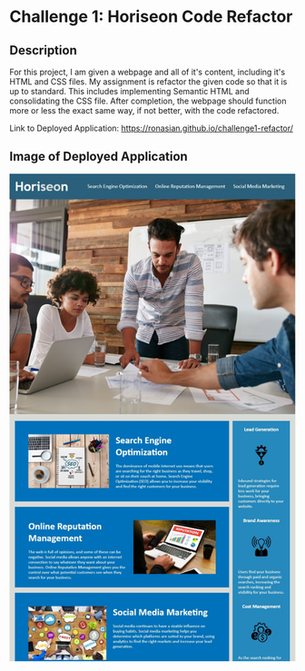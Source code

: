 # Challenge 1: Horiseon Code Refactor

## Description

For this project, I am given a webpage and all of it's content, including it's HTML and CSS files.
My assignment is refactor the given code so that it is up to standard. This includes implementing Semantic HTML
and consolidating the CSS file. After completion, the webpage should function more or less the exact same way, if not better,
with the code refactored.

Link to Deployed Application: https://ronasian.github.io/challenge1-refactor/

## Image of Deployed Application

![Horiseon Webpage](./assets/images/Horiseon.jpg)

